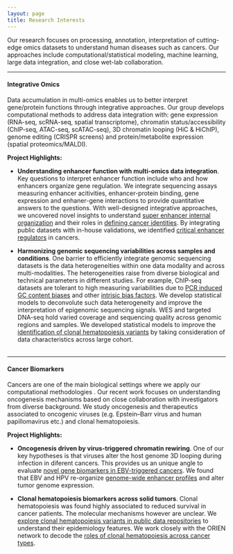 ```yaml
---
layout: page
title: Research Interests
---
```


Our research focuses on processing, annotation, interpretation of
cutting-edge omics datasets to understand human diseases such as
cancers. Our approaches include computational/statistical
modeling, machine learning, large data integration, and close wet-lab collaboration. <br>

---

#### Integrative Omics

Data accumulation in multi-omics enables us to better interpret
gene/protein functions through integrative approaches. Our
group develops computational methods to address data integration with:
gene expression (RNA-seq, scRNA-seq, spatial transcriptome), 
chromatin status/accessibility (ChIP-seq,  ATAC-seq, scATAC-seq),
3D chromatin looping (HiC & HiChIP), genome
editing  (CRISPR screens) and protein/metabolite expression (spatial
proteomics/MALDI). 

**Project Highlights:**

 - **Understanding enhancer function with multi-omics data
   integration**. Key questions to interpret enhancer function include
   who and how enhancers organize gene regulation. We integrate
   sequencing assays measuring enhancer acitivities, enhancer-protein
   binding, gene expression and enhaner-gene interactions to provide
   quantitative answers to the questions. With well-designed
   integrative approaches, we uncovered novel insights to understand [super
   enhancer internal
   organization](https://doi.org/10.1093/nar/gkac141) and their roles
   in [defining cancer identities](https://doi.org/10.1371/journal.pcbi.1011873). 
   By integrating public datasets with in-house validations, we
   identified [critical enhancer regulators](https://doi.org/10.1038/s41467-020-20136-w) in cancers.

- **Harmonizing genomic sequencing variabilities across samples and
   conditions**. One barrier to efficiently integrate
   genomic sequencing datasets is the data heterogeneities within one
   data modality and across multi-modalities. The heterogeneities
   raise from diverse biological and technical parameters in different
   studies. For example, ChIP-seq datasets are tolerant to high
   measuring variabilities due to [PCR induced GC content
   biases](https://doi.org/10.1101/gr.220673.117) and other [intrisic
   bias factors](https://doi.org/10.1093/nargab/lqab098). We develop
   statistical models to deconvolute such data heterogeneity and
   improve the interpretation of epigenomic sequencing signals. WES
   and targeted DNA-seq hold varied coverage and sequencing quality
   across genomic regions and samples. We developed statistical models
   to improve the [identification of clonal hematopoiesis
   variants](https://doi.org/10.1093/bioinformatics/btaf522) by
   taking consideration of data characteristics across large cohort.  
   <br>

---

#### Cancer Biomarkers

Cancers are one of the main biological settings where we apply our
computational methodologies . Our recent work focuses on understanding
oncogenesis mechanisms based on close collaboration
with investigators from diverse background. We study oncogenesis and
therapeutics associated to oncogenic viruses (e.g. Epstein–Barr virus
and human papillomavirus etc.) and clonal hematopoiesis.

**Project Highlights:**

 - **Oncogenesis driven by virus-triggered chromatin rewiring**. One
   of our key hypotheses is that viruses alter the host
   genome 3D looping during infection in diferent cancers. This provides us an
   unique angle to evaluate [novel gene biomarkers in EBV-triggered
   cancers](https://doi.org/10.1038/s41467-023-37347-6). We found that
   EBV and HPV re-organize [genome-wide enhancer profiles](https://doi.org/10.1038/s41467-020-20136-w) 
   and alter tumor genome expression. 

 - **Clonal hematopoiesis biomarkers across solid tumors**. Clonal
   hematopoiesis was found highly associated to reduced survival in
   cancer patients. The molecular mechanisms however are unclear. We
   [explore clonal hematopoiesis variants in public data
   repositories](https://doi.org/10.1101/2025.03.21.25324408)  to understand their
   epidemiology features. We work closely with the ORIEN network to decode
   the [roles of clonal hematopoiesis across cancer types](https://doi.org/10.1093/infdis/jiae212).  
